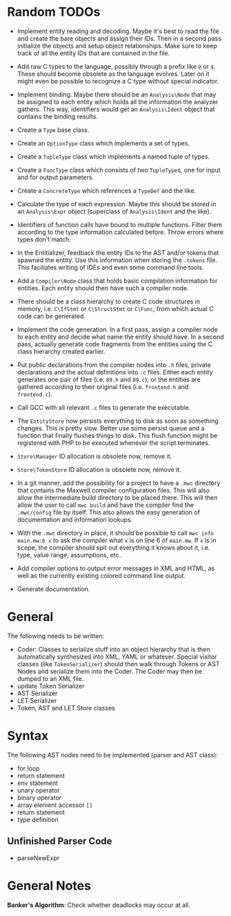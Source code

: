 Random TODOs
============

- Implement entity reading and decoding. Maybe it's best to read the file and create the bare objects and assign their IDs. Then in a second pass initialize the objects and setup object relationships. Make sure to keep track of all the entity IDs that are contained in the file.

- Add raw C types to the language, possibly through a prefix like `@` or `$`. These should become obsolete as the language evolves. Later on it might even be possible to recognize a C type without special indicator.

- Implement binding. Maybe there should be an `Analysis\Node` that may be assigned to each entity which holds all the information the analyzer gathers. This way, identifiers would get an `Analysis\Ident` object that contains the binding results.

- Create a `Type` base class.
- Create an `OptionType` class which implements a set of types.
- Create a `TupleType` class which implements a named tuple of types.
- Create a `FuncType` class which consists of two `TupleType`s, one for input and for output parameters.
- Create a `ConcreteType` which references a `TypeDef` and the like.

- Calculate the type of each expression. Maybe this should be stored in an `Analysis\Expr` object (superclass of `Analysis\Ident` and the like).

- Identifiers of function calls have bound to multiple functions. Filter them according to the type information calculated before. Throw errors where types don't match.

- In the Entitializer, feedback the entity IDs to the AST and/or tokens that spawned the entity. Use this information when storing the `.tokens` file. This faciliates writing of IDEs and even some command line tools.

- Add a `Compiler\Node` class that holds basic compilation information for entities. Each entity should then have such a compiler node.

- There should be a class hierarchy to create C code structures in memory, i.e. `C\IfStmt` or `C\StructStmt` or `C\Func`, from which actual C code can be generated.

- Implement the code generation. In a first pass, assign a compiler node to each entity and decide what name the entity should have. In a second pass, actually generate code fragments from the entities using the C class hierarchy created earlier.

- Put public declarations from the compiler nodes into `.h` files, private declarations and the actual definitions into `.c` files. Either each entity generates one pair of files (i.e. `89.h` and `89.c`), or the entities are gathered according to their original files (i.e. `frontend.h` and `frontend.c`).

- Call GCC with all relevant `.c` files to generate the executable.

- The `EntityStore` now persists everything to disk as soon as something changes. This is pretty slow. Better use some persist queue and a function that finally flushes things to disk. This flush function might be registered with PHP to be executed whenever the script terminates.

- `Store\Manager` ID allocation is obsolete now, remove it.

- `Store\TokenStore` ID allocation is obsolete now, remove it.

- In a git manner, add the possibility for a project to have a `.mwc` directory that contains the Maxwell compiler configuration files. This will also allow the intermediate build directory to be placed there. This will then allow the user to call `mwc build` and have the compiler find the `.mwc/config` file by itself. This also allows the easy generation of documentation and information lookups.

- With the `.mwc` directory in place, it should be possible to call `mwc info main.mw:6 x` to ask the compiler what `x` is on line 6 of `main.mw`. If `x` is in scope, the compiler should spit out everything it knows about it, i.e. type, value range, assumptions, etc..

- Add compiler options to output error messages in XML and HTML, as well as the currently existing colored command line output.

- Generate documentation.


General
=======
The following needs to be written:

- Coder: Classes to serialize stuff into an object hierarchy that is then automatically synthesized into XML, YAML or whatever. Special visitor classes (like `TokenSerializer`) should then walk through Tokens or AST Nodes and serialize them into the Coder. The Coder may then be dumped to an XML file.
- update Token Serializer
- AST Serializer
- LET Serializer
- Token, AST and LET Store classes


Syntax
======
The following AST nodes need to be implemented (parser and AST class):

- for loop
- return statement
- env statement
- unary operator
- binary operator
- array element accessor `[]`
- return statement
- type definition


Unfinished Parser Code
----------------------

- parseNewExpr


General Notes
=============

**Banker's Algorithm**: Check whether deadlocks may occur at all.